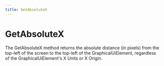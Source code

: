 ```yaml
---
title: GetAbsoluteX
---
```


# GetAbsoluteX

The GetAbsoluteX method returns the absolute distance \(in pixels\) from the top-left of the screen to the top-left of the GraphicalUiElement, regardless of the GraphicalUiElement's X Units or X Origin.

